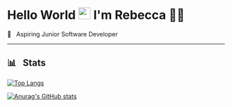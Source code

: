 # Hello World <img src="https://media.giphy.com/media/hvRJCLFzcasrR4ia7z/giphy.gif" width="28"> I'm Rebecca :woman_technologist:
  
:dart: &nbsp; Aspiring Junior Software Developer     

---

## 📊 &nbsp; Stats

[![Top Langs](https://github-readme-stats.vercel.app/api/top-langs/?username=rclarkeweb&theme=swift&hide_progress=true&langs_count=6)](https://github.com/anuraghazra/github-readme-stats)    

[![Anurag's GitHub stats](https://github-readme-stats.vercel.app/api?username=rclarkeweb&theme=swift&hide_rank=true&show_icons=true)](https://github.com/anuraghazra/github-readme-stats)
